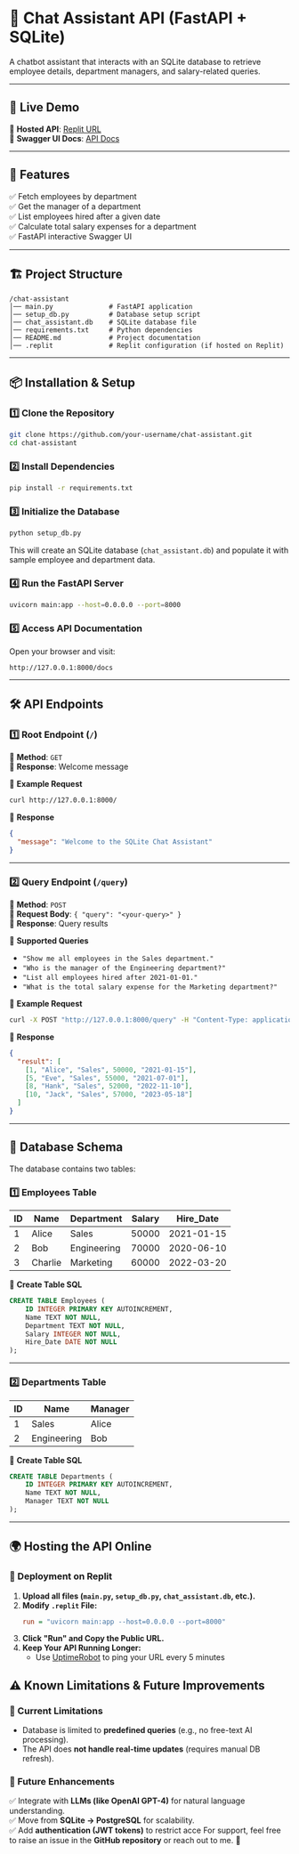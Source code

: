 # 📝 Chat Assistant API (FastAPI + SQLite)
A chatbot assistant that interacts with an SQLite database to retrieve employee details, department managers, and salary-related queries.

---

## 🚀 **Live Demo**
🔗 **Hosted API**: [Replit URL](https://c98c246d-3758-4572-acd1-a48edcb7b3fc-00-1feochlksyh8g.sisko.replit.dev/)  
📄 **Swagger UI Docs**: [API Docs](https://c98c246d-3758-4572-acd1-a48edcb7b3fc-00-1feochlksyh8g.sisko.replit.dev/docs)  

---

## 📌 **Features**
✅ Fetch employees by department  
✅ Get the manager of a department  
✅ List employees hired after a given date  
✅ Calculate total salary expenses for a department  
✅ FastAPI interactive Swagger UI  

---

## 🏗 **Project Structure**
```
/chat-assistant
│── main.py              # FastAPI application
│── setup_db.py          # Database setup script
│── chat_assistant.db    # SQLite database file
│── requirements.txt     # Python dependencies
│── README.md            # Project documentation
│── .replit              # Replit configuration (if hosted on Replit)
```

---

## 📦 **Installation & Setup**
### **1️⃣ Clone the Repository**
```bash
git clone https://github.com/your-username/chat-assistant.git
cd chat-assistant
```

### **2️⃣ Install Dependencies**
```bash
pip install -r requirements.txt
```

### **3️⃣ Initialize the Database**
```bash
python setup_db.py
```
This will create an SQLite database (`chat_assistant.db`) and populate it with sample employee and department data.

### **4️⃣ Run the FastAPI Server**
```bash
uvicorn main:app --host=0.0.0.0 --port=8000
```

### **5️⃣ Access API Documentation**
Open your browser and visit:
```
http://127.0.0.1:8000/docs
```

---

## 🛠 **API Endpoints**

### **1️⃣ Root Endpoint (`/`)**
🔹 **Method**: `GET`  
🔹 **Response**: Welcome message  

📌 **Example Request**
```bash
curl http://127.0.0.1:8000/
```
📌 **Response**
```json
{
  "message": "Welcome to the SQLite Chat Assistant"
}
```

---

### **2️⃣ Query Endpoint (`/query`)**
🔹 **Method**: `POST`  
🔹 **Request Body**: `{ "query": "<your-query>" }`  
🔹 **Response**: Query results  

📌 **Supported Queries**
- `"Show me all employees in the Sales department."`
- `"Who is the manager of the Engineering department?"`
- `"List all employees hired after 2021-01-01."`
- `"What is the total salary expense for the Marketing department?"`

📌 **Example Request**
```bash
curl -X POST "http://127.0.0.1:8000/query" -H "Content-Type: application/json" -d '{"query": "Show me all employees in the Sales department."}'
```
📌 **Response**
```json
{
  "result": [
    [1, "Alice", "Sales", 50000, "2021-01-15"],
    [5, "Eve", "Sales", 55000, "2021-07-01"],
    [8, "Hank", "Sales", 52000, "2022-11-10"],
    [10, "Jack", "Sales", 57000, "2023-05-18"]
  ]
}
```

---

## 📂 **Database Schema**
The database contains two tables:

### **1️⃣ Employees Table**
| ID  | Name     | Department   | Salary | Hire_Date   |
|------|----------|--------------|--------|-------------|
| 1    | Alice    | Sales        | 50000  | 2021-01-15  |
| 2    | Bob      | Engineering  | 70000  | 2020-06-10  |
| 3    | Charlie  | Marketing    | 60000  | 2022-03-20  |

📌 **Create Table SQL**
```sql
CREATE TABLE Employees (
    ID INTEGER PRIMARY KEY AUTOINCREMENT,
    Name TEXT NOT NULL,
    Department TEXT NOT NULL,
    Salary INTEGER NOT NULL,
    Hire_Date DATE NOT NULL
);
```

---

### **2️⃣ Departments Table**
| ID  | Name         | Manager   |
|------|--------------|-----------|
| 1    | Sales        | Alice     |
| 2    | Engineering  | Bob       |

📌 **Create Table SQL**
```sql
CREATE TABLE Departments (
    ID INTEGER PRIMARY KEY AUTOINCREMENT,
    Name TEXT NOT NULL,
    Manager TEXT NOT NULL
);
```

---

## 🌍 **Hosting the API Online**
### **🚀 Deployment on Replit**
1. **Upload all files (`main.py`, `setup_db.py`, `chat_assistant.db`, etc.).**
2. **Modify `.replit` File:**
   ```ini
   run = "uvicorn main:app --host=0.0.0.0 --port=8000"
   ```
3. **Click "Run" and Copy the Public URL.**
4. **Keep Your API Running Longer:**  
   - Use [UptimeRobot](https://uptimerobot.com/) to ping your URL every 5 minutes

## ⚠️ **Known Limitations & Future Improvements**
### **🚨 Current Limitations**
- Database is limited to **predefined queries** (e.g., no free-text AI processing).
- The API does **not handle real-time updates** (requires manual DB refresh).

### **🔮 Future Enhancements**
✅ Integrate with **LLMs (like OpenAI GPT-4)** for natural language understanding.  
✅ Move from **SQLite → PostgreSQL** for scalability.  
✅ Add **authentication (JWT tokens)** to restrict acce
For support, feel free to raise an issue in the **GitHub repository** or reach out to me. 🚀
